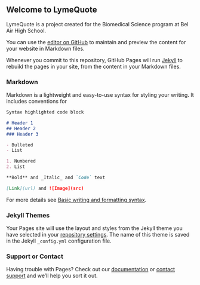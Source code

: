 ## Welcome to LymeQuote

LymeQuote is a project created for the Biomedical Science program at Bel Air High School.

<script>
class Quote {
  constructor(text, author) {
    this.text = text;
    this.author = author;
  }
}

quotes = [
    new Quote("Education is the most powerful weapon which you can use to change the world.", "Nelson Mandela"), 
    new Quote("Out of suffering have emerged the strongest souls; the most massive characters are seared with scars.", "Edwin Hubbel Chapin"),
    new Quote("Why is the medical community complacently treating patients with inflammatory autoimmune diseases with immunosuppresives when these drugs only treat symptoms — not root cause — and put patients at greater risk for developing potentially life-threatening opportunistic infections and cancers?", "Neil Spector, MD"),
    new Quote("Three things cannot long be hidden: the sun, the moon, and the truth.","Buddha"),
    new Quote("Wisdom begins in wonder.","Socrates"),
    new Quote("Can't fly an airplane while looking down","Logan Bennett"),
    new Quote("Big fat hairy deal","Garfield"),
    new Quote("allah cat allah cat","allah cat"),
    new Quote("THEY HIT THE PENTAGON", "Zach Hadel")
  ]

function print_quotes() {
  for (let i = 0; i < quotes.length; i++) {
    document.write(quotes[i].text + " - " + quotes[i].author + "<br>");
  }
}

var index
var old_index
function random_quote() {
  old_index = index
  
  while (index === old_index) {
    index = Math.floor(Math.random() * quotes.length);
  }

  document.getElementById("quote").innerHTML = quotes[index].text + " — " + quotes[index].author + "<br>";
}

random_quote();
document.getElementById("quote").innerHTML = quotes[index].text + " — " + quotes[index].author + "<br>";
</script>

You can use the [editor on GitHub](https://github.com/aco4/LymeQuote/edit/gh-pages/index.md) to maintain and preview the content for your website in Markdown files.

Whenever you commit to this repository, GitHub Pages will run [Jekyll](https://jekyllrb.com/) to rebuild the pages in your site, from the content in your Markdown files.

### Markdown

Markdown is a lightweight and easy-to-use syntax for styling your writing. It includes conventions for

```markdown
Syntax highlighted code block

# Header 1
## Header 2
### Header 3

- Bulleted
- List

1. Numbered
2. List

**Bold** and _Italic_ and `Code` text

[Link](url) and ![Image](src)
```

For more details see [Basic writing and formatting syntax](https://docs.github.com/en/github/writing-on-github/getting-started-with-writing-and-formatting-on-github/basic-writing-and-formatting-syntax).

### Jekyll Themes

Your Pages site will use the layout and styles from the Jekyll theme you have selected in your [repository settings](https://github.com/aco4/LymeQuote/settings/pages). The name of this theme is saved in the Jekyll `_config.yml` configuration file.

### Support or Contact

Having trouble with Pages? Check out our [documentation](https://docs.github.com/categories/github-pages-basics/) or [contact support](https://support.github.com/contact) and we’ll help you sort it out.
